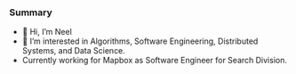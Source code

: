 ### Summary
- 👋 Hi, I’m Neel
- 👀 I’m interested in Algorithms, Software Engineering, Distributed Systems, and Data Science.
- Currently working for Mapbox as Software Engineer for Search Division.
